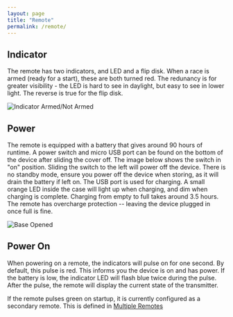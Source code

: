 ```yaml
---
layout: page
title: "Remote"
permalink: /remote/
---
```


## Indicator

The remote has two indicators, and LED and a flip disk. When a race is armed (ready for a start), these are both turned red. The redunancy is for greater visibility - the LED is hard to see in daylight, but easy to see in lower light. The reverse is true for the flip disk.

![Indicator Armed/Not Armed](/starter_indicator_docs/assets/armed_notarmed.png)

## Power

The remote is equipped with a battery that gives around 90 hours of runtime. A power switch and micro USB port can be found on the bottom of the device after sliding the cover off. The image below shows the switch in "on" position. Sliding the switch to the left will power off the device. There is no standby mode, ensure you power off the device when storing, as it will drain the battery if left on. The USB port is used for charging. A small orange LED inside the case will light up when charging, and dim when charging is complete. Charging from empty to full takes around 3.5 hours. The remote has overcharge protection -- leaving the device plugged in once full is fine.

![Base Opened](/starter_indicator_docs/assets/switch_usb_remote.png)

## Power On

When powering on a remote, the indicators will pulse on for one second.  By default, this pulse is red. This informs you the device is on and has power. If the battery is low, the indicator LED will flash blue twice during the pulse. After the pulse, the remote will display the current state of the transmitter.

If the remote pulses green on startup, it is currently configured as a secondary remote. This is defined in [Multiple Remotes](/starter_indicator_docs/configuration)